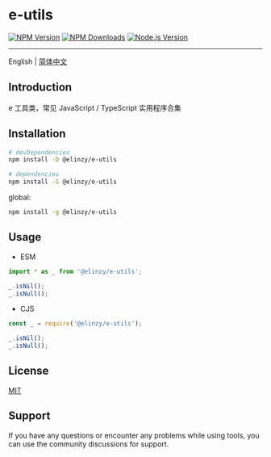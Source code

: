 # e-utils

[![NPM Version](https://img.shields.io/npm/v/@elinzy/e-utils.svg)](https://npmjs.org/package/@elinzy/e-utils)
[![NPM Downloads](https://img.shields.io/npm/dm/@elinzy/e-utils.svg)](https://npmjs.org/package/@elinzy/e-utils)
[![Node.js Version](https://img.shields.io/node/v/@elinzy/e-utils.svg)](https://nodejs.org/en/download/)

---

English | [简体中文](./README-zh.md)

## Introduction

e 工具类，常见 JavaScript / TypeScript 实用程序合集

## Installation

```sh
# devDependencies
npm install -D @elinzy/e-utils

# dependencies
npm install -S @elinzy/e-utils
```

global:

```sh
npm install -g @elinzy/e-utils
```

## Usage

- ESM

```js
import * as _ from '@elinzy/e-utils';

_.isNil();
_.isNull();

```

- CJS

```js
const _ = require('@elinzy/e-utils');

_.isNil();
_.isNull();
```

## License

[MIT](https://github.com/Appleec/e-utils/blob/master/LICENSE)

## Support

If you have any questions or encounter any problems while using tools, you can use the community discussions for support.
